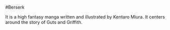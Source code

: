 #Berserk



It is a high fantasy manga written and illustrated by Kentaro Miura. It centers around the story of Guts and Griffith.